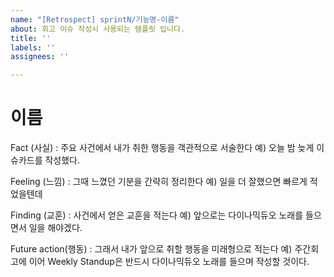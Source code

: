 ```yaml
---
name: "[Retrospect] sprintN/기능명-이름"
about: 회고 이슈 작성시 사용되는 템플릿 입니다.
title: ''
labels: ''
assignees: ''

---
```


# 이름

Fact (사실) : 주요 사건에서 내가 취한 행동을 객관적으로 서술한다
예) 오늘 밤 늦게 이슈카드를 작성했다.

Feeling (느낌) : 그때 느꼈던 기분을 간략히 정리한다
예) 일을 더 잘했으면 빠르게 적었을텐데

Finding (교훈) : 사건에서 얻은 교훈을 적는다
예) 앞으로는 다이나믹듀오 노래를 들으면서 일을 해야겠다.

Future action(행동) : 그래서 내가 앞으로 취할 행동을 미래형으로 적는다
예) 주간회고에 이어 Weekly Standup은 반드시 다이나믹듀오 노래를 들으며 작성할 것이다.
